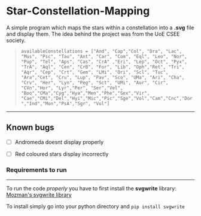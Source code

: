 # Star-Constellation-Mapping

A simple program which maps the stars within a constellation into a **.svg** file and display them.
The idea behind the project was from the UoE CSEE society.


> ` availableConstellations = ["And", "Cap","Col", "Dra", "Lac", "Mus", "Psc", "Tau", "Ant", "Car", "Com", "Eql", "Leo", "Nor", "Pup", "Tel", "Aps", "Cas", "CrA" ,"Eri", "Lep", "Oct", "Pyx", "TrA", "Aql", "Cen", "CrB", "For", "Lib", "Oph","Ret", "Tri", "Aqr", "Cep", "Crt", "Gem", "LMi", "Ori", "Scl", "Tuc", "Ara","Cet",
 "Cru", "Lup", "Pav", "Sco", "UMa", "Ari", "Cha", "Crv", "Her", "Lyn", "Peg", "Sct", "UMi", "Aur", "Cir", "CVn","Hor", "Lyr","Per", "Ser","Vel", "Boo","CMa","Cyg","Hya","Men","Phe","Sex","Vir", "Cae","CMi","Del","Hyi","Mic","Pic","Sge","Vol","Cam","Cnc","Dor","Ind","Mon","PsA","Sgr", "Vul"] `

---

## Known bugs

- [ ] Andromeda doesnt display properly
- [ ] Red coloured stars display incorrectly


### Requirements to run
---
To run the code *properly* you have to first install the **svgwrite** library: [Mozman's svgwrite library](github.com/mozman/svgwrite)

To install simply go into your python directory and ` pip install svgwrite `
